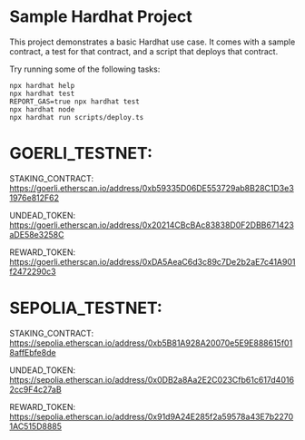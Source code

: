 # Sample Hardhat Project

This project demonstrates a basic Hardhat use case. It comes with a sample contract, a test for that contract, and a script that deploys that contract.

Try running some of the following tasks:

```shell
npx hardhat help
npx hardhat test
REPORT_GAS=true npx hardhat test
npx hardhat node
npx hardhat run scripts/deploy.ts
```


# GOERLI_TESTNET:

STAKING_CONTRACT: https://goerli.etherscan.io/address/0xb59335D06DE553729ab8B28C1D3e31976e812F62

UNDEAD_TOKEN: https://goerli.etherscan.io/address/0x20214CBcBAc83838D0F2DBB671423aDE58e3258C

REWARD_TOKEN: https://goerli.etherscan.io/address/0xDA5AeaC6d3c89c7De2b2aE7c41A901f2472290c3



# SEPOLIA_TESTNET:

STAKING_CONTRACT: https://sepolia.etherscan.io/address/0xb5B81A928A20070e5E9E888615f018affEbfe8de

UNDEAD_TOKEN: https://sepolia.etherscan.io/address/0x0DB2a8Aa2E2C023Cfb61c617d40162cc9F4c27aB

REWARD_TOKEN: https://sepolia.etherscan.io/address/0x91d9A24E285f2a59578a43E7b22701AC515D8885
